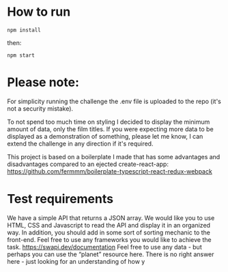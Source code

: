 # How to run

```npm install```

then:

```npm start```

# Please note:
For simplicity running the challenge the .env file is uploaded to the repo (it's not a security mistake).

To not spend too much time on styling I decided to display the minimum amount of data, only the film titles. If you were expecting more data to be displayed as a demonstration of something, please let me know, I can extend the challenge in any direction if it's required.

This project is based on a boilerplate I made that has some advantages and disadvantages compared to an ejected create-react-app:
https://github.com/fermmm/boilerplate-typescript-react-redux-webpack

# Test requirements

We have a simple API that returns a JSON array. We would like you to use HTML, CSS and
Javascript to read the API and display it in an organized way. In addition, you should add in
some sort of sorting mechanic to the front-end. Feel free to use any frameworks you would like
to achieve the task.
https://swapi.dev/documentation
Feel free to use any data - but perhaps you can use the “planet” resource here.
There is no right answer here - just looking for an understanding of how y
